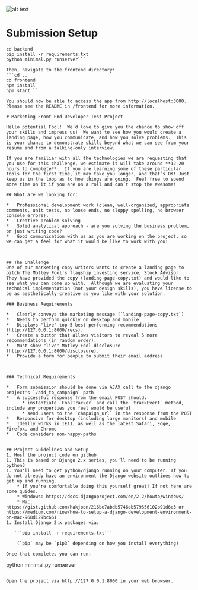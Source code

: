 ![alt text](https://g.foolcdn.com/misc-assets/black-fool-hat-text.svg "The Motley Fool Logo")

# Submission Setup
```
cd backend
pip install -r requirements.txt
python minimal.py runserver```

Then, navigate to the frontend directory:
```cd ..
cd frontend
npm install
npm start```

You should now be able to access the app from http://localhost:3000. Please see the README in /frontend for more information.

# Marketing Front End Developer Test Project

Hello potential Fool!  We’d love to give you the chance to show off your skills and impress us!  We want to see how you would create a landing page, how you communicate, and how you solve problems.  This is your chance to demonstrate skills beyond what we can see from your resume and from a talking-only interview.

If you are familiar with all the technologies we are requesting that you use for this challenge, we estimate it will take around **12-20 hours to complete**.  If you are learning some of these particular tools for the first time, it may take you longer, and that’s OK! Just keep us in the loop as to how things are going.  Feel free to spend more time on it if you are on a roll and can’t stop the awesome!

## What are we looking for:

*   Professional development work (clean, well-organized, appropriate comments, unit tests, no loose ends, no sloppy spelling, no browser console errors).
*   Creative problem solving 
*   Solid analytical approach - are you solving the business problem, or just writing code?
*   Good communication with us as you are working on the project, so we can get a feel for what it would be like to work with you!



## The Challenge
One of our marketing copy writers wants to create a landing page to pitch The Motley Fool's flagship investing service, Stock Advisor.
They have provided the copy (landing-page-copy.txt) and would like to see what you can come up with.  Although we are evaluating your technical implementation (not your design skills), you have license to be as aesthetically creative as you like with your solution.  

### Business Requirements

*   Clearly conveys the marketing message (`landing-page-copy.txt`)
*   Needs to perform quickly on desktop and mobile.
*   Displays "live" top 5 best performing recommendations (http://127.0.0.1:8000/recs).
*   Create a button that allows visitors to reveal 5 more recommendations (in random order). 
*   Must show "live" Motley Fool disclosure (http://127.0.0.1:8000/disclosure).
*   Provide a form for people to submit their email address



### Technical Requirements

*   Form submission should be done via AJAX call to the django project's `/add_to_campaign` path 
*   A successful response from the email POST should:
      * instantiate `FoolTracker` and call the `trackEvent` method, include any properties you feel would be useful
      * send users to the `campaign_url` in the response from the POST
*   Responsive for desktop (including large monitors) and mobile
*   Ideally works in IE11, as well as the latest Safari, Edge, Firefox, and Chrome
*   Code considers non-happy-paths


## Project Guidelines and Setup
1. Host the project code on github
1. This is based on Django 2.x series, you'll need to be running python3
1. You'll need to get python/django running on your computer. If you do not already have an environment the Django website outlines how to get up and running.
    * If you're comfortable doing this yourself great! If not here are some guides.
    * Windows: https://docs.djangoproject.com/en/2.2/howto/windows/
    * Mac: https://gist.github.com/hakjoon/216be7abdb5746eb579656102b91d6e3 or https://medium.com/riow/how-to-setup-a-django-development-environment-on-mac-968d129bc661
1. Install Django 2.x packages via:

   ```pip install -r requirements.txt``` 
  
    (`pip` may be `pip3` depending on how you install everything)

Once that completes you can run:

```
python minimal.py runserver
```

Open the project via http://127.0.0.1:8000 in your web browser.
